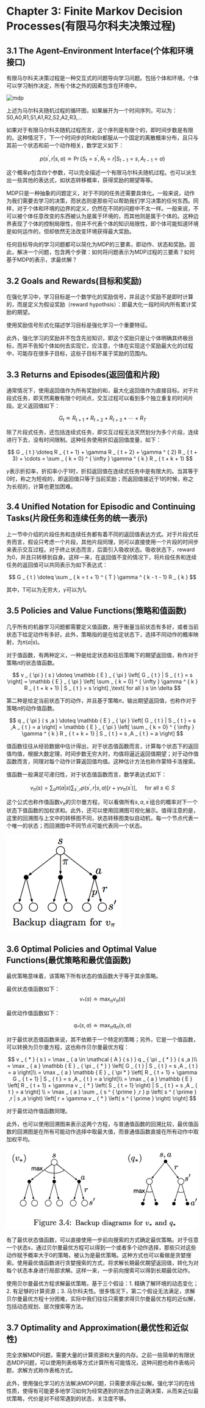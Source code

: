 # Chapter 3: Finite Markov Decision Processes(有限马尔科夫决策过程)

## 3.1 The Agent–Environment Interface(个体和环境接口)
有限马尔科夫决策过程是一种交互式的问题导向学习问题。包括个体和环境，个体可以学习制作决定，所有个体之外的因素包含在环境中。

![mdp](/Users/han/Documents/book/rl/reinforcement-learning-notes/img/mdp.png)

上述为马尔科夫随机过程的循环图，如果展开为一个时间序列，可以为：S0,A0,R1,S1,A1,R2,S2,A2,R3,...

如果对于有限马尔科夫随机过程而言，这个序列是有限个的，即时间步数是有限的。这种情况下，下一个时间步的Rt和St都服从一个固定的离散概率分布，且只与其前一个状态和前一个动作相关，数学定义如下：

$$
p \left( s ^ { \prime } ,r | s ,a \right) \doteq \operatorname{Pr} \left\{ S _ { t } = s ^ { \prime } ,R _ { t } = r | S _ { t - 1} = s ,A _ { t - 1} = a \right\}
$$

这个概率p包含四个参数，可以完全描述一个有限马尔科夫随机过程。也可以派生出一些其他的表达式，如状态转移概率，获得奖励的期望等等。

MDP只是一种抽象的问题定义，对于不同的任务还需要具体化。一般来说，动作为我们需要去学习的决策，而状态则是那些可以帮助我们学习决策的任何东西。同样，对于个体和环境的边界的定义，仍然在不同的问题中不太一样。一般来说，不可以被个体任意改变的东西被认为是属于环境的，而其他则是属于个体的。这种边界表现了个体的控制局限性，但并不代表个体的知识局限性，即个体可能知道环境是如何运作的，但却依然无法改变环境获得最大奖励。

任何目标导向的学习问题都可以简化为MDP的三要素，即动作、状态和奖励。因此，解决一个问题，包含两个步骤：如何将问题表示为MDP过程的三要素？如何基于MDP的表示，求最优解？

## 3.2 Goals and Rewards(目标和奖励)
在强化学习中，学习目标是一个数学化的奖励信号，并且这个奖励不是即时计算的，而是定义为假设奖励（reward hypothsis）：即最大化一段时间内所有累计奖励的期望。

使用奖励信号形式化描述学习目标是强化学习一个重要特征。

此外，强化学习的奖励并不包含先验知识，即这个奖励只是让个体明确其终极目标，而并不告知个体如何去实现它，应注意，个体在实现这个奖励最大化的过程中，可能存在很多子目标，这些子目标不属于奖励的范围内。

## 3.3 Returns and Episodes(返回值和片段)
通常情况下，使用返回值作为所有奖励的和，最大化返回值作为直接目标。对于片段式任务，即天然离散有限个时间点，交互过程可以看到多个独立重复的时间片段。定义返回值如下：

$$
G _ { t } \doteq R _ { t + 1} + R _ { t + 2} + R _ { t + 3} + \cdots + R _ { T }
$$

除了片段式任务，还包括连续式任务，即交互过程无法天然划分为多个片段，连续进行下去，没有时间限制。这种任务使用折扣返回值度量，如下：

$$
G _ { t } \doteq R _ { t + 1} + \gamma R _ { t + 2} + \gamma ^ { 2} R _ { t + 3} + \cdots = \sum _ { k = 0} ^ { \infty } \gamma ^ { k } R _ { t + k + 1}
$$

$\gamma$表示折扣率，折扣率小于1时，折扣返回值在连续式任务中是有限大的。当其等于0时，称之为短视的，即返回值只等于当前奖励；而返回值接近于1的时候，称之为长视的，计算也更加困难。

## 3.4 Uniﬁed Notation for Episodic and Continuing Tasks(片段任务和连续任务的统一表示)

上一节中介绍的片段任务和连续任务都有着不同的返回值表达方式。对于片段式任务而言，假设只考虑一个片段，其他片段同理，则可以直接使用一个片段的时间步来表示交互过程。对于终止状态而言，后面引入吸收状态。吸收状态下，reward为0，并且只转移到自身。这样一来，在返回值不变的情况下，将片段任务和连续任务的返回值可以共同表示为如下表达式：

$$
G _ { t } \doteq \sum _ { k = t + 1} ^ { T } \gamma ^ { k - t - 1} R _ { k }
$$

其中，T可以为无穷大，$\gamma$可以为1。

## 3.5 Policies and Value Functions(策略和值函数)
几乎所有的机器学习问题都需要定义值函数，用于衡量当前状态有多好，或者当前状态下给定动作有多好。此外，策略指的是在给定状态下，选择不同动作的概率映射，为$\pi ( a | s )$。

对于值函数，有两种定义，一种是给定状态和往后策略下的期望返回值，称作对于策略$\pi$的状态值函数。

$$
v _ { \pi } ( s ) \doteq \mathbb { E } _ { \pi } \left[ G _ { t } | S _ { t } = s \right] = \mathbb { E } _ { \pi } \left[ \sum _ { k = 0} ^ { \infty } \gamma ^ { k } R _ { t + k + 1} | S _ { t } = s \right] ,\text{ for all } s \in \delta
$$

第二种是给定当前状态下的动作，并且基于策略$\pi$，输出期望返回值，也称作对于策略$\pi$的动作值函数。

$$
q _ { \pi } ( s ,a ) \doteq \mathbb { E } _ { \pi } \left[ G _ { t } | S _ { t } = s ,A _ { t } = a \right] = \mathbb { E } _ { \pi } \left[ \sum _ { k = 0} ^ { \infty } \gamma ^ { k } R _ { t + k + 1} | S _ { t } = s ,A _ { t } = a \right]
$$

值函数往往从经验数据中估计得出，对于状态值函数而言，计算每个状态下的返回值均值，根据大数定理，时间步数无穷大时，均值将逼近返回值期望；对于动作值函数而言，同理对每个动作计算返回值均值。这种估计方法也称作蒙特卡洛搜索。

值函数一般满足可递归性，对于状态值函数而言，数学表达式如下：

$$
v _ { \pi } ( s ) = \sum _ { a } \pi ( a | s ) \sum _ { s ^ { \prime } ,r } p \left( s ^ { \prime } ,r | s ,a \right) \left[ r + \gamma v _ { \pi } \left( s ^ { \prime } \right) \right] ,\quad \text{ for all } s \in S
$$

这个公式也称作值函数$v_{\pi}$的贝尔曼方程，可以看做所有$s,a,s^{'}$组合的概率对下一个状态下值函数的加权求和。此外，还可以使用回溯图可视化展示。值得注意的是，这里的回溯图与上文中的转移图不同，状态转移图类似自动机，每一个节点代表一个唯一的状态；而回溯图中不同节点可能代表同一个状态。

![backup](./img/backup-diagram.png)

## 3.6 Optimal Policies and Optimal Value Functions(最优策略和最优值函数)

最优策略意味着，该策略下所有状态的值函数大于等于其余策略。

最优状态值函数如下：
$$
v _ { * } ( s ) \doteq \max _ { \pi } v _ { \pi } ( s )
$$

最优动作值函数如下：

$$
q _ { * } ( s ,a ) \doteq \max _ { \pi } q _ { \pi } ( s ,a )
$$

对于最优状态值函数来说，其不依赖于一个特定的策略；另外，它是一个值函数，可以转换为贝尔曼方程，这也称作贝尔曼最优方程：

$$
v _ { * } ( s ) = \max _ { a \in \mathcal { A } ( s ) } q _ { \pi _ { * } } ( s ,a )\\
= \max _ { a } \mathbb { E } _ { \pi _ { * } } \left[ G _ { t } | S _ { t } = s ,A _ { t } = a \right]\\
= \max _ { a } \mathbb { E } _ { \pi * } \left[ R _ { t + 1} + \gamma G _ { t + 1} | S _ { t } = s ,A _ { t } = a \right]\\
= \max _ { a } \mathbb { E } \left[ R _ { t + 1} + \gamma v _ { * } \left( S _ { t + 1} \right) | S _ { t } = s ,A _ { t } = a \right] \\
= \max _ { a } \sum _ { s ^ { \prime } ,r } p \left( s ^ { \prime } ,r | s ,a \right) \left[ r + \gamma v _ { * } \left( s ^ { \prime } \right) \right]
$$

对于最优动作值函数同理。

此外，也可以使用回溯图来表示这两个方程，与普通值函数的回溯比较，最优值函数的回溯图是在所有可能动作选择中取最大值，而普通值函数直接在所有动作中取加权平均。

![optimal](../img/backup-diagram-optimal.png)

有了最优状态值函数，可以直接使用一步前向搜索的方式确定最优策略。对于任意一个状态s，通过贝尔曼最优方程可以得到一个或者多个动作选择，那些只对这些动作赋予概率大于0的策略，被认为是最优策略。这种方式也可以看做是贪婪搜索。使用最优值函数进行贪婪搜索的方式，将求解长期最优期望返回值，转化为对每个状态本身进行局部求解。这样一来，一步前向搜索可以得到长期最优动作。

使用贝尔曼最优方程求解最优策略，基于三个假设：1. 精确了解环境的动态变化；2. 有足够的计算资源；3. 马尔科夫性。很多情况下，第二个假设无法满足，求解贝尔曼最优方程十分困难，实际中我们往往只需要求得贝尔曼最优方程的近似解，包括动态规划、层次搜索等方法。

## 3.7 Optimality and Approximation(最优性和近似性)

完全求解MDP问题，需要大量的计算资源和大量的内存。之前一些简单的有限状态MDP问题，可以使用列表格等方式计算所有可能情况，这种问题也称作表格问题，求解方式称作表格方式。

此外，使用强化学习的方法解决MDP问题，只需要求得近似解。强化学习的在线性质，使得有可能更多地学习如何为经常遇到的状态作出正确决策，从而来近似最优策略，代价是对不经常遇到的状态，关注度不够。